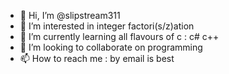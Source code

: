 - 👋 Hi, I’m @slipstream311
- 👀 I’m interested in integer factori(s/z)ation
- 🌱 I’m currently learning all flavours of c : c# c++ 
- 💞️ I’m looking to collaborate on programming
- 📫 How to reach me : by email is best

<!---
slipstream311/slipstream311 is a ✨ special ✨ repository because its `README.md` (this file) appears on your GitHub profile.
You can click the Preview link to take a look at your changes.
--->
